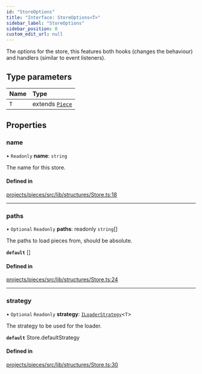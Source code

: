 ```yaml
---
id: "StoreOptions"
title: "Interface: StoreOptions<T>"
sidebar_label: "StoreOptions"
sidebar_position: 0
custom_edit_url: null
---
```


The options for the store, this features both hooks (changes the behaviour) and handlers (similar to event listeners).

## Type parameters

| Name | Type |
| :------ | :------ |
| `T` | extends [`Piece`](../classes/Piece) |

## Properties

### name

• `Readonly` **name**: `string`

The name for this store.

#### Defined in

[projects/pieces/src/lib/structures/Store.ts:18](https://github.com/sapphiredev/pieces/blob/04481a2/src/lib/structures/Store.ts#L18)

___

### paths

• `Optional` `Readonly` **paths**: readonly `string`[]

The paths to load pieces from, should be absolute.

**`default`** []

#### Defined in

[projects/pieces/src/lib/structures/Store.ts:24](https://github.com/sapphiredev/pieces/blob/04481a2/src/lib/structures/Store.ts#L24)

___

### strategy

• `Optional` `Readonly` **strategy**: [`ILoaderStrategy`](ILoaderStrategy)<`T`\>

The strategy to be used for the loader.

**`default`** Store.defaultStrategy

#### Defined in

[projects/pieces/src/lib/structures/Store.ts:30](https://github.com/sapphiredev/pieces/blob/04481a2/src/lib/structures/Store.ts#L30)
